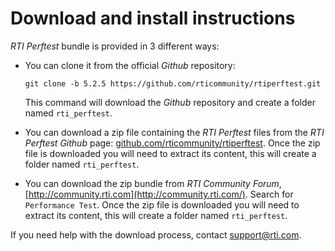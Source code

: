 # Download and install instructions

*RTI Perftest* bundle is provided in 3 different ways:

- You can clone it from the official *Github* repository: 

    `git clone -b 5.2.5 https://github.com/rticommunity/rtiperftest.git`
    
    This command will download the *Github* repository and create a folder named `rti_perftest`.

- You can download a zip file containing the *RTI Perftest* files from the *RTI Perftest* *Github* page: [github.com/rticommunity/rtiperftest](https://github.com/rticommunity/rtiperftest). Once the zip file is downloaded you will need to extract its content, this will create a folder named `rti_perftest`.

- You can download the zip bundle from *RTI Community Forum*, [http://community.rti.com](http://community.rti.com/). Search for `Performance Test`. Once the zip file is downloaded you will need to extract its content, this will create a folder named `rti_perftest`.

If you need help with the download process, contact [support@rti.com](support@rti.com).
